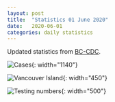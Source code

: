 ```yaml
---
layout: post
title:  "Statistics 01 June 2020"
date:   2020-06-01
categories: daily statistics
---
```



Updated statistics from [BC-CDC](http://www.bccdc.ca/health-info/diseases-conditions/covid-19/case-counts-press-statements).

![Cases](/covid19BCStats/images/2020-06-01-Cases.png){: width="1140"}

![Vancouver Island](/covid19BCStats/images/2020-06-01-VancouverIsland.png){: width="450"}

![Testing numbers](/covid19BCStats/images/2020-06-01-TestingRate.png){: width="500"}
